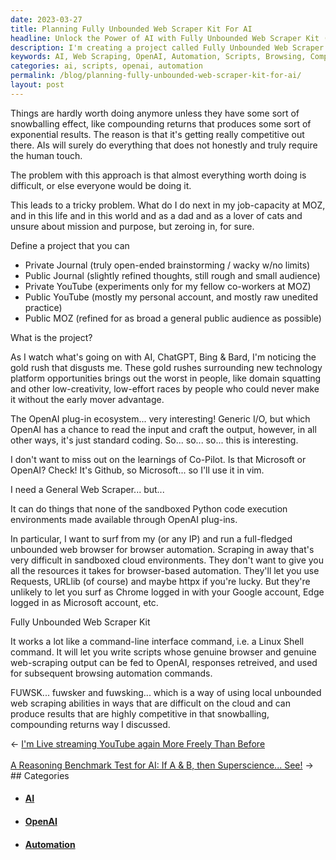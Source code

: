 ```yaml
---
date: 2023-03-27
title: Planning Fully Unbounded Web Scraper Kit For AI
headline: Unlock the Power of AI with Fully Unbounded Web Scraper Kit (FUWSK)!
description: I'm creating a project called Fully Unbounded Web Scraper Kit (FUWSK) to help me stay competitive and produce results with a compounding effect. FUWSK will be like a command-line interface command that uses genuine browser and web-scraping output to feed OpenAI and automate subsequent browsing commands. Join me on this journey to discover how FUWSK can help me stay ahead in this rapidly changing world.
keywords: AI, Web Scraping, OpenAI, Automation, Scripts, Browsing, Compounding Effect, Command-Line Interface, FUWSK
categories: ai, scripts, openai, automation
permalink: /blog/planning-fully-unbounded-web-scraper-kit-for-ai/
layout: post
---
```



Things are hardly worth doing anymore unless they have some sort of snowballing
effect, like compounding returns that produces some sort of exponential
results. The reason is that it's getting really competitive out there. AIs will
surely do everything that does not honestly and truly require the human touch.

The problem with this approach is that almost everything worth doing is
difficult, or else everyone would be doing it.

This leads to a tricky problem. What do I do next in my job-capacity at MOZ,
and in this life and in this world and as a dad and as a lover of cats and
unsure about mission and purpose, but zeroing in, for sure.

Define a project that you can

- Private Journal (truly open-ended brainstorming / wacky w/no limits)
- Public Journal (slightly refined thoughts, still rough and small audience)
- Private YouTube (experiments only for my fellow co-workers at MOZ)
- Public YouTube (mostly my personal account, and mostly raw unedited practice)
- Public MOZ (refined for as broad a general public audience as possible)

What is the project?

As I watch what's going on with AI, ChatGPT, Bing & Bard, I'm noticing the
gold rush that disgusts me. These gold rushes surrounding new technology
platform opportunities brings out the worst in people, like domain squatting
and other low-creativity, low-effort races by people who could never make it
without the early mover advantage.

The OpenAI plug-in ecosystem... very interesting! Generic I/O, but which OpenAI
has a chance to read the input and craft the output, however, in all other
ways, it's just standard coding. So... so... so... this is interesting.

I don't want to miss out on the learnings of Co-Pilot. Is that Microsoft or
OpenAI? Check! It's Github, so Microsoft... so I'll use it in vim.

I need a General Web Scraper... but...

It can do things that none of the sandboxed Python code execution environments
made available through OpenAI plug-ins.

In particular, I want to surf from my (or any IP) and run a full-fledged
unbounded web browser for browser automation. Scraping in away that's very
difficult in sandboxed cloud environments. They don't want to give you all the
resources it takes for browser-based automation. They'll let you use Requests,
URLlib (of course) and maybe httpx if you're lucky. But they're unlikely to let
you surf as Chrome logged in with your Google account, Edge logged in as
Microsoft account, etc.

Fully Unbounded Web Scraper Kit

It works a lot like a command-line interface command, i.e. a Linux Shell
command. It will let you write scripts whose genuine browser and genuine
web-scraping output can be fed to OpenAI, responses retreived, and used for
subsequent browsing automation commands.

FUWSK... fuwsker and fuwsking... which is a way of using local unbounded web
scraping abilities in ways that are difficult on the cloud and can produce
results that are highly competitive in that snowballing, compounding returns
way I discussed.


<div class="post-nav"><div class="post-nav-prev"><span class="arrow">&larr;&nbsp;</span><a href="/blog/i-m-live-streaming-youtube-again-more-freely-than-before">I'm Live streaming YouTube again More Freely Than Before</a></div> &nbsp; <div class="post-nav-next"><a href="/blog/a-reasoning-benchmark-test-for-ai-if-a-b-then-superscience-see">A Reasoning Benchmark Test for AI: If A & B, then Superscience... See!</a><span class="arrow">&nbsp;&rarr;</span></div></div>
## Categories

<ul>
<li><h4><a href='/ai/'>AI</a></h4></li>
<li><h4><a href='/openai/'>OpenAI</a></h4></li>
<li><h4><a href='/automation/'>Automation</a></h4></li></ul>